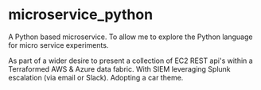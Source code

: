 # microservice_python
A Python based microservice. To allow me to explore the Python language for micro service experiments.

As part of a wider desire to present a collection of EC2 REST api's within a Terraformed AWS & Azure data fabric.
With SIEM leveraging Splunk escalation (via email or Slack). Adopting a car theme.


